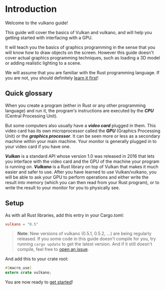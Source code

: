 # Introduction

Welcome to the vulkano guide!

This guide will cover the basics of Vulkan and vulkano, and will help you getting started with
interfacing with a GPU.

It will teach you the basics of graphics programming in the sense that you will know how
to draw objects on the screen. However this guide doesn't cover actual graphics programming
techniques, such as loading a 3D model or adding realistic lighting to a scene.

We will assume that you are familiar with the Rust programming language. If you are not,
you should definitely [learn it first](https://www.rust-lang.org/documentation.html)!

## Quick glossary

When you create a program (either in Rust or any other programming language) and run it, the
program's instructions are executed by the ***CPU*** (Central Processing Unit).

But some computers also usually have a ***video card*** plugged in them. This video card has its
own microprocessor called the ***GPU*** (Graphics Processing Unit) or the ***graphics processor***.
It can be seen more or less as a secondary machine within your main machine. Your monitor is
generally plugged in to your video card if you have one.

***Vulkan*** is a standard API whose version 1.0 was released in 2016 that lets you interface with
the video card and the GPU of the machine your program is running on. ***Vulkano*** is a Rust
library on top of Vulkan that makes it much easier and safer to use. After you have learned to
use Vulkan/vulkano, you will be able to ask your GPU to perform operations and either write the
result into memory (which you can then read from your Rust program), or to write the result to your
monitor for you to physically see.

## Setup

As with all Rust libraries, add this entry in your Cargo.toml:

```toml
vulkano = "0.5"
```

> **Note**: New versions of vulkano (0.5.1, 0.5.2, ...) are being regularly released. If you some
> code in this guide doesn't compile for you, try running `cargo update` to get the latest version.
> And if it still doesn't compile, feel free to
> [open an issue](https://github.com/vulkano-rs/vulkano-www/issues).

And add this to your crate root:

```rust
#[macro_use]
extern crate vulkano;
```

You are now ready to [get started](/guide/initialization)!
